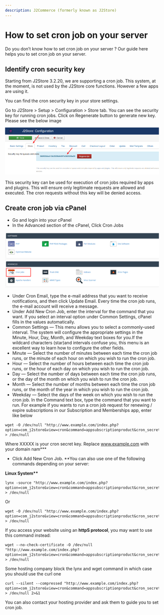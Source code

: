 ```yaml
---
description: J2Commerce (formerly known as J2Store)
---
```


# How to set cron job on your server

Do you don’t know how to set cron job on your server ? Our guide here helps you to set cron job on your server.

## Identify cron security key <a href="#identify-cron-security-key" id="identify-cron-security-key"></a>

Starting from J2Store 3.2.20, we are supporting a cron job. This system, at the moment, is not used by the J2Store core functions. However a few apps are using it.

You can find the cron security key in your store settings.

Go to J2Store > Setup > Configuration > Store tab. You can see the security key for running cron jobs. Click on Regenerate button to generate new key. Please see the below image

![Cron key](https://raw.githubusercontent.com/j2store/doc-images/master/general/security%20key%20for%20running%20cron%20job.png)

This security key can be used for execution of cron jobs required by apps and plugins. This will ensure only legitimate requests are allowed and executed. The cron requests without this key will be denied access.

## Create cron job via cPanel <a href="#create-cron-job-via-cpanel" id="create-cron-job-via-cpanel"></a>

* Go and login into your cPanel
* In the Advanced section of the cPanel, Click Cron Jobs

![Intro](https://raw.githubusercontent.com/j2store/doc-images/master/general/advanced.png)

* Under Cron Email, type the e-mail address that you want to receive notifications, and then click Update Email. Every time the cron job runs, the e-mail account will receive a message.
* Under Add New Cron Job, enter the interval for the command that you want. If you select an interval option under Common Settings, cPanel fills in the values automatically.
* Common Settings — This menu allows you to select a commonly-used interval. The system will configure the appropriate settings in the Minute, Hour, Day, Month, and Weekday text boxes for you.If the wildcard characters (star)and intervals confuse you, this menu is an excellent way to learn how to configure the other fields.
* Minute — Select the number of minutes between each time the cron job runs, or the minute of each hour on which you wish to run the cron job.
* Hour — Select the number of hours between each time the cron job runs, or the hour of each day on which you wish to run the cron job.
* Day — Select the number of days between each time the cron job runs, or the day of the month on which you wish to run the cron job.
* Month — Select the number of months between each time the cron job runs, or the month of the year in which you wish to run the cron job.
* Weekday — Select the days of the week on which you wish to run the cron job. In the Command text box, type the command that you want to run. For example if you wants to run a cron job request for renewing / expire subscriptions in our Subscription and Memberships app, enter like below

```
wget -O /dev/null "http://www.example.com/index.php?option=com_j2store&view=cron&command=appsubscriptionproduct&cron_secret=XXXXX" > /dev/null
```

Where XXXXX is your cron secret key. Replace www.example.com with your domain nam\*\*\*

* Click Add New Cron Job. \*\*You can also use one of the following commands depending on your server:

**Linux System\*\***

```
lynx -source "http://www.example.com/index.php?option=com_j2store&view=cron&command=appsubscriptionproduct&cron_secret=XXXXX" > /dev/null
```

Or

```
wget -O /dev/null "http://www.example.com/index.php?option=com_j2store&view=cron&command=appsubscriptionproduct&cron_secret=XXXXX" > /dev/null
```

If you access your website using an **httpS protocol**, you may want to use this command instead:

```
wget --no-check-certificate -O /dev/null "http://www.example.com/index.php?option=com_j2store&view=cron&command=appsubscriptionproduct&cron_secret=XXXXX" > /dev/null
```

Some hosting company block the lynx and wget command in which case you should use the curl one

```
curl --silent --compressed "http://www.example.com/index.php?option=com_j2store&view=cron&command=appsubscriptionproduct&cron_secret=XXXXX" > /dev/null 2>&1
```

You can also contact your hosting provider and ask them to guide you to set cron job.
